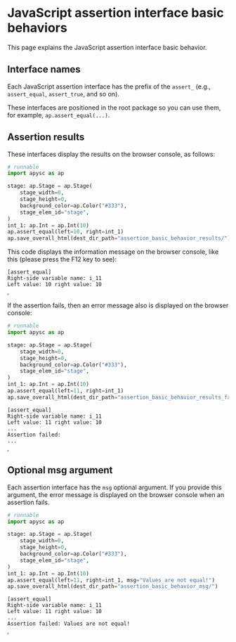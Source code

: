 # JavaScript assertion interface basic behaviors

This page explains the JavaScript assertion interface basic behavior.

## Interface names

Each JavaScript assertion interface has the prefix of the `assert_` (e.g., `assert_equal`, `assert_true`, and so on).

These interfaces are positioned in the root package so you can use them, for example, `ap.assert_equal(...)`.

## Assertion results

These interfaces display the results on the browser console, as follows:

```py
# runnable
import apysc as ap

stage: ap.Stage = ap.Stage(
    stage_width=0,
    stage_height=0,
    background_color=ap.Color("#333"),
    stage_elem_id="stage",
)
int_1: ap.Int = ap.Int(10)
ap.assert_equal(left=10, right=int_1)
ap.save_overall_html(dest_dir_path="assertion_basic_behavior_results/")
```

This code displays the information message on the browser console, like this (please press the F12 key to see):

```
[assert_equal]
Right-side variable name: i_11
Left value: 10 right value: 10
```

<iframe src="static/assertion_basic_behavior_results/index.html" width="0" height="0"></iframe>

If the assertion fails, then an error message also is displayed on the browser console:

```py
# runnable
import apysc as ap

stage: ap.Stage = ap.Stage(
    stage_width=0,
    stage_height=0,
    background_color=ap.Color("#333"),
    stage_elem_id="stage",
)
int_1: ap.Int = ap.Int(10)
ap.assert_equal(left=11, right=int_1)
ap.save_overall_html(dest_dir_path="assertion_basic_behavior_results_failed/")
```

```
[assert_equal]
Right-side variable name: i_11
Left value: 11 right value: 10
...
Assertion failed:
...
```

<iframe src="static/assertion_basic_behavior_results_failed/index.html" width="0" height="0"></iframe>

## Optional msg argument

Each assertion interface has the `msg` optional argument. If you provide this argument, the error message is displayed on the browser console when an assertion fails.

```py
# runnable
import apysc as ap

stage: ap.Stage = ap.Stage(
    stage_width=0,
    stage_height=0,
    background_color=ap.Color("#333"),
    stage_elem_id="stage",
)
int_1: ap.Int = ap.Int(10)
ap.assert_equal(left=11, right=int_1, msg="Values are not equal!")
ap.save_overall_html(dest_dir_path="assertion_basic_behavior_msg/")
```

```
[assert_equal]
Right-side variable name: i_11
Left value: 11 right value: 10
...
Assertion failed: Values are not equal!
```

<iframe src="static/assertion_basic_behavior_msg/index.html" width="0" height="0"></iframe>